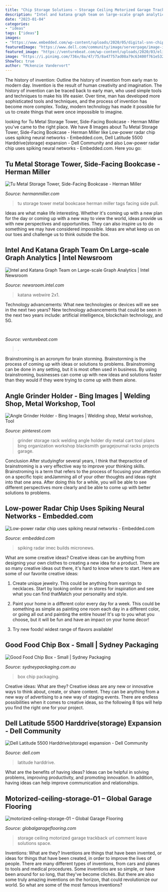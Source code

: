 ```yaml
---
title: "Chip Storage Solutions ~ Storage Ceiling Motorized Garage Trackback Url Comment Leave Solutions Space"
description: "Intel and katana graph team on large-scale graph analytics"
date: "2023-01-04"
categories:
- "ideas"
tags: ["ideas"]
images:
- "https://www.embedded.com/wp-content/uploads/2020/05/digital-snn-chip-april-2020-s.png"
featuredImage: "https://www.dell.com/community/image/serverpage/image-id/41296i60F9CF981D32B2EA?v=v2"
featured_image: "https://venturebeat.com/wp-content/uploads/2020/03/elisa5gx.jpg"
image: "https://i.pinimg.com/736x/8a/47/75/8a47757ad08a79c63400f761e5321238--grinder-storage-storage-rack.jpg"
ShowToc: true
author: "Mckenzie Vandervort"
---
```



The history of invention: Outline the history of invention from early man to modern day.
Invention is the result of human creativity and imagination. The history of invention can be traced back to early man, who used simple tools and techniques to make his life easier. Over time, man has developed more sophisticated tools and techniques, and the process of invention has become more complex. Today, modern technology has made it possible for us to create things that were once impossible to imagine.

	

		
looking for Tu Metal Storage Tower, Side-Facing Bookcase - Herman Miller you've came to the right place. We have 8 Images about Tu Metal Storage Tower, Side-Facing Bookcase - Herman Miller like Low-power radar chip uses spiking neural networks - Embedded.com, Dell Latitude 5500 Harddrive(storage) expansion - Dell Community and also Low-power radar chip uses spiking neural networks - Embedded.com. Here you go:
		
    
## Tu Metal Storage Tower, Side-Facing Bookcase - Herman Miller

<img loading=lazy src="https://www.hermanmiller.com/content/dam/hmi/hmidam/active/2017/04/18/TU_28250_20170418134632549.tif.rendition.1920.1920.jpg" onerror="this.onerror=null;this.src='https://tse3.mm.bing.net/th?id=OIP.HqrwEDURwIjG5vt_OITXiwHaJQ&amp;pid=15.1';" alt="Tu Metal Storage Tower, Side-Facing Bookcase - Herman Miller">

_Source: hermanmiller.com_

>tu storage tower metal bookcase herman miller tags facing side pull. 

	

Ideas are what make life interesting. Whether it's coming up with a new plan for the day or coming up with a new way to view the world, ideas provide us with new perspectives and opportunities. They can also inspire us to do something we may have considered impossible. Ideas are what keep us on our toes and challenge us to think outside the box.

    
## Intel And Katana Graph Team On Large-scale Graph Analytics | Intel Newsroom

<img loading=lazy src="https://newsroom.intel.com/wp-content/uploads/sites/11/2020/10/katana-2x1-1-690x345.jpg" onerror="this.onerror=null;this.src='https://tse3.mm.bing.net/th?id=OIP.pggc4_D9zXE9xl3ILQpAIQHaDt&amp;pid=15.1';" alt="Intel and Katana Graph Team on Large-scale Graph Analytics | Intel Newsroom">

_Source: newsroom.intel.com_

>katana webwire 2x1. 

	

Technology advancements: What new technologies or devices will we see in the next two years?
New technology advancements that could be seen in the next two years include: artificial intelligence, blockchain technology, and 5G.

    
## 

<img loading=lazy src="https://venturebeat.com/wp-content/uploads/2020/03/elisa5gx.jpg" onerror="this.onerror=null;this.src='https://tse1.mm.bing.net/th?id=OIP.-ixN2aFAIzxpdGpwpyldDQHaEj&amp;pid=15.1';" alt="">

_Source: venturebeat.com_

>. 

	

Brainstroming is an acronym for brain storming. Brainstorming is the process of coming up with ideas or solutions to problems. Brainstroming can be done in any setting, but it is most often used in business. By using brainstroming, businesses can come up with new ideas and solutions faster than they would if they were trying to come up with them alone.

    
## Angle Grinder Holder - Bing Images | Welding Shop, Metal Workshop, Tool

<img loading=lazy src="https://i.pinimg.com/736x/8a/47/75/8a47757ad08a79c63400f761e5321238--grinder-storage-storage-rack.jpg" onerror="this.onerror=null;this.src='https://tse2.mm.bing.net/th?id=OIP.o7r8TB_MlFIHVQd1Lflz7AHaE-&amp;pid=15.1';" alt="Angle Grinder Holder - Bing Images | Welding shop, Metal workshop, Tool">

_Source: pinterest.com_

>grinder storage rack welding angle holder diy metal cart tool plans bing organization workshop blacksmith garagejournal racks projects garage. 

	

Conclusion
After studyingfor several years, I think that thepractice of brainstroming is a very effective way to improve your thinking skills. Brainstroming is a term that refers to the process of focusing your attention on a specific topic andJamming all of your other thoughts and ideas right into that one area. After doing this for a while, you will be able to see different perspectives more clearly and be able to come up with better solutions to problems.

    
## Low-power Radar Chip Uses Spiking Neural Networks - Embedded.com

<img loading=lazy src="https://www.embedded.com/wp-content/uploads/2020/05/digital-snn-chip-april-2020-s.png" onerror="this.onerror=null;this.src='https://tse3.mm.bing.net/th?id=OIP.BuaajOOyEtRLFFJ428as0AHaEK&amp;pid=15.1';" alt="Low-power radar chip uses spiking neural networks - Embedded.com">

_Source: embedded.com_

>spiking radar imec builds micronews. 

	

What are some creative ideas?
Creative ideas can be anything from designing your own clothes to creating a new idea for a product. There are so many creative ideas out there, it's hard to know where to start. Here are some of our favorite creative ideas:
1. Create unique jewelry. This could be anything from earrings to necklaces. Start by looking online or in stores for inspiration and see what you can find thatMatch your personality and style.

2. Paint your home in a different color every day for a week. This could be something as simple as painting one room each day in a different color, or going all out and painting the entire house! It's up to you what you choose, but it will be fun and have an impact on your home decor!

3. Try new foods! widest range of flavors available!

    
## Good Food Chip Box - Small | Sydney Packaging

<img loading=lazy src="https://www.sydneypackaging.com.au/wp-content/uploads/products/0259_SydPak2016_D3510W.png" onerror="this.onerror=null;this.src='https://tse1.mm.bing.net/th?id=OIP.TtCfAnut1V7rMtD3gTyXigHaIO&amp;pid=15.1';" alt="Good Food Chip Box - Small | Sydney Packaging">

_Source: sydneypackaging.com.au_

>box chip packaging. 

	

Creative ideas: What are they?
Creative ideas are any new or innovative ways to think about, create, or share content. They can be anything from a new way of advertising to a new way of staging events. There are endless possibilities when it comes to creative ideas, so the following 8 tips will help you find the right one for your project.

    
## Dell Latitude 5500 Harddrive(storage) Expansion - Dell Community

<img loading=lazy src="https://www.dell.com/community/image/serverpage/image-id/41296i60F9CF981D32B2EA?v=v2" onerror="this.onerror=null;this.src='https://tse4.mm.bing.net/th?id=OIP.LZuMzSzKcUYcUPC3z5zuwwHaEK&amp;pid=15.1';" alt="Dell Latitude 5500 Harddrive(storage) expansion - Dell Community">

_Source: dell.com_

>latitude harddrive. 

	

What are the benefits of having ideas?
Ideas can be helpful in solving problems, improving productivity, and promoting innovation. In addition, having ideas can help improve communication and relationships.

    
## Motorized-ceiling-storage-01 – Global Garage Flooring

<img loading=lazy src="https://globalgarageflooring.com/wp-content/uploads/2013/07/motorized-ceiling-storage-01.jpg" onerror="this.onerror=null;this.src='https://tse1.mm.bing.net/th?id=OIP.PrE9znuoesUG6qwvnTjSXAHaEL&amp;pid=15.1';" alt="motorized-ceiling-storage-01 – Global Garage Flooring">

_Source: globalgarageflooring.com_

>storage ceiling motorized garage trackback url comment leave solutions space. 

	

Inventions: What are they?
Inventions are things that have been invented, or ideas for things that have been created, in order to improve the lives of people. There are many different types of inventions, from cars and planes to tools and medical procedures. Some inventions are so simple, or have been around for so long, that they've become clichés. But there are also some truly amazing inventions on the horizon, that could revolutionize our world. So what are some of the most famous inventions?

